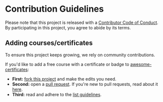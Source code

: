 # Contribution Guidelines
<!-- markdown-link-check-disable -->
Please note that this project is released with a [Contributor Code of Conduct](https://github.com/PanXProject/awesome-certificates/blob/main/code-of-conduct.md). By participating in this project, you agree to abide by its terms.

## Adding courses/certificates
To ensure this project keeps growing, we rely on community contributions.
<!-- markdown-link-check-disable -->
If you'd like to add a free course with a certificate or badge to [awesome-certificates](https://github.com/PanXProject/awesome-certificates#readme):
- **First:** [fork this project](https://github.com/PanXProject/awesome-certificates/fork) and make the edits you need.
- **Second:** open a [pull request](https://github.com/PanXProject/awesome-certificates/compare). If you're new to pull requests, read about it [here](https://docs.github.com/en/pull-requests/collaborating-with-pull-requests/proposing-changes-to-your-work-with-pull-requests/creating-a-pull-request).
- **Third:** read and adhere to the [list guidelines](https://github.com/PanXProject/awesome-certificates/blob/main/pull_request_template.md).
<!-- markdown-link-check-enable -->
